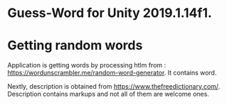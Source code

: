# Guess-Word for Unity 2019.1.14f1.

# Getting random words
Application is getting words by processing htlm from : https://wordunscrambler.me/random-word-generator. It contains word. 

Nextly, description is obtained from https://www.thefreedictionary.com/. Description contains markups and not all of them are welcome ones.
